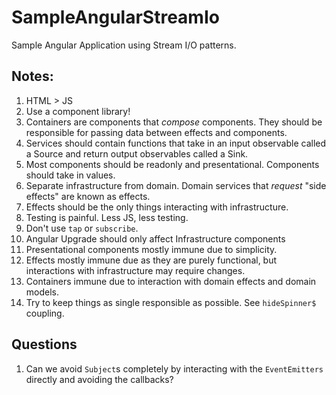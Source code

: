 # SampleAngularStreamIo

Sample Angular Application using Stream I/O patterns.

## Notes:

1. HTML > JS
1. Use a component library!
1. Containers are components that *compose* components. They should be responsible for passing data between effects and components.
1. Services should contain functions that take in an input observable called a Source and return output observables called a Sink.
1. Most components should be readonly and presentational. Components should take in values.
1. Separate infrastructure from domain. Domain services that *request* "side effects" are known as effects.
1. Effects should be the only things interacting with infrastructure.
1. Testing is painful. Less JS, less testing.
1. Don't use `tap` or `subscribe`.
1. Angular Upgrade should only affect Infrastructure components
  1. Presentational components mostly immune due to simplicity.
  1. Effects mostly immune due as they are purely functional, but interactions with infrastructure may require changes.
  1. Containers immune due to interaction with domain effects and domain models.
1. Try to keep things as single responsible as possible. See `hideSpinner$` coupling.

## Questions

1. Can we avoid `Subject`s completely by interacting with the `EventEmitters` directly and avoiding the callbacks?
